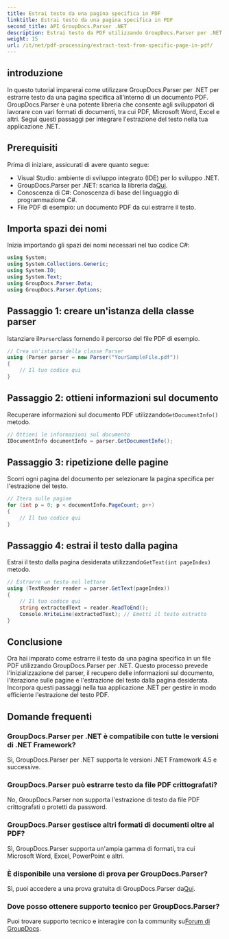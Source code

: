 ```yaml
---
title: Estrai testo da una pagina specifica in PDF
linktitle: Estrai testo da una pagina specifica in PDF
second_title: API GroupDocs.Parser .NET
description: Estrai testo da PDF utilizzando GroupDocs.Parser per .NET. Recupera senza sforzo il contenuto specifico della pagina con questa potente libreria.
weight: 15
url: /it/net/pdf-processing/extract-text-from-specific-page-in-pdf/
---
```

## introduzione
In questo tutorial imparerai come utilizzare GroupDocs.Parser per .NET per estrarre testo da una pagina specifica all'interno di un documento PDF. GroupDocs.Parser è una potente libreria che consente agli sviluppatori di lavorare con vari formati di documenti, tra cui PDF, Microsoft Word, Excel e altri. Segui questi passaggi per integrare l'estrazione del testo nella tua applicazione .NET.
## Prerequisiti
Prima di iniziare, assicurati di avere quanto segue:
- Visual Studio: ambiente di sviluppo integrato (IDE) per lo sviluppo .NET.
-  GroupDocs.Parser per .NET: scarica la libreria da[Qui](https://releases.groupdocs.com/parser/net/).
- Conoscenza di C#: Conoscenza di base del linguaggio di programmazione C#.
- File PDF di esempio: un documento PDF da cui estrarre il testo.

## Importa spazi dei nomi
Inizia importando gli spazi dei nomi necessari nel tuo codice C#:
```csharp
using System;
using System.Collections.Generic;
using System.IO;
using System.Text;
using GroupDocs.Parser.Data;
using GroupDocs.Parser.Options;
```
## Passaggio 1: creare un'istanza della classe parser
 Istanziare il`Parser`class fornendo il percorso del file PDF di esempio.
```csharp
// Crea un'istanza della classe Parser
using (Parser parser = new Parser("YourSampleFile.pdf"))
{
    // Il tuo codice qui
}
```
## Passaggio 2: ottieni informazioni sul documento
 Recuperare informazioni sul documento PDF utilizzando`GetDocumentInfo()` metodo.
```csharp
// Ottieni le informazioni sul documento
IDocumentInfo documentInfo = parser.GetDocumentInfo();
```
## Passaggio 3: ripetizione delle pagine
Scorri ogni pagina del documento per selezionare la pagina specifica per l'estrazione del testo.
```csharp
// Itera sulle pagine
for (int p = 0; p < documentInfo.PageCount; p++)
{
    // Il tuo codice qui
}
```
## Passaggio 4: estrai il testo dalla pagina
 Estrai il testo dalla pagina desiderata utilizzando`GetText(int pageIndex)` metodo.
```csharp
// Estrarre un testo nel lettore
using (TextReader reader = parser.GetText(pageIndex))
{
    // Il tuo codice qui
    string extractedText = reader.ReadToEnd();
    Console.WriteLine(extractedText); // Emetti il testo estratto
}
```

## Conclusione
Ora hai imparato come estrarre il testo da una pagina specifica in un file PDF utilizzando GroupDocs.Parser per .NET. Questo processo prevede l'inizializzazione del parser, il recupero delle informazioni sul documento, l'iterazione sulle pagine e l'estrazione del testo dalla pagina desiderata. Incorpora questi passaggi nella tua applicazione .NET per gestire in modo efficiente l'estrazione del testo PDF.

## Domande frequenti
### GroupDocs.Parser per .NET è compatibile con tutte le versioni di .NET Framework?
Sì, GroupDocs.Parser per .NET supporta le versioni .NET Framework 4.5 e successive.
### GroupDocs.Parser può estrarre testo da file PDF crittografati?
No, GroupDocs.Parser non supporta l'estrazione di testo da file PDF crittografati o protetti da password.
### GroupDocs.Parser gestisce altri formati di documenti oltre al PDF?
Sì, GroupDocs.Parser supporta un'ampia gamma di formati, tra cui Microsoft Word, Excel, PowerPoint e altri.
### È disponibile una versione di prova per GroupDocs.Parser?
 Sì, puoi accedere a una prova gratuita di GroupDocs.Parser da[Qui](https://releases.groupdocs.com/).
### Dove posso ottenere supporto tecnico per GroupDocs.Parser?
 Puoi trovare supporto tecnico e interagire con la community su[Forum di GroupDocs](https://forum.groupdocs.com/c/parser/17).